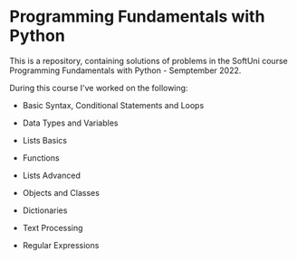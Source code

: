 # Programming Fundamentals with Python
This is a repository, containing solutions of problems in the SoftUni course Programming Fundamentals with Python - Semptember 2022.


During this course I've worked on the following:
- Basic Syntax, Conditional Statements and Loops

- Data Types and Variables

- Lists Basics

- Functions

- Lists Advanced

- Objects and Classes

- Dictionaries

- Text Processing 

- Regular Expressions
